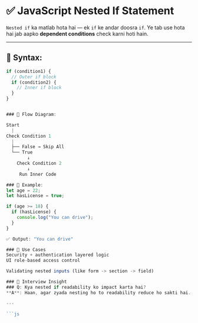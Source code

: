  # ✅ JavaScript Nested If Statement

`Nested if` ka matlab hota hai — ek `if` ke andar doosra `if`. Ye tab use hota hai jab aapko **dependent conditions** check karni hoti hain.

---

## 🔹 Syntax:

```js
if (condition1) {
  // Outer if block
  if (condition2) {
    // Inner if block
  }
}


### 🔹 Flow Diagram:

Start
  |
Check Condition 1
  |
  ├── False → Skip All
  └── True
        ↓
    Check Condition 2
        ↓
     Run Inner Code

### 🔹 Example:
let age = 22;
let hasLicense = true;

if (age >= 18) {
  if (hasLicense) {
    console.log("You can drive");
  }
}

✅ Output: "You can drive"

### 📌 Use Cases
Security + authentication layered logic
UI role-based access control

Validating nested inputs (like form -> section -> field)

### 🧠 Interview Insight
### Q: Kya nested if readability ko impact karta hai?
**A**: Haan, agar zyada nesting ho to readability reduce ho sakti hai. Refactor using &&, guard clauses, or functions.

---

```js